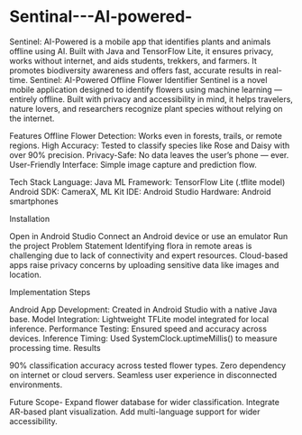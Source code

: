 # Sentinal---AI-powered-
Sentinel: AI-Powered is a mobile app that identifies plants and animals offline using AI. Built with Java and TensorFlow Lite, it ensures privacy, works without internet, and aids students, trekkers, and farmers. It promotes biodiversity awareness and offers fast, accurate results in real-time. Sentinel: AI-Powered Offline Flower Identifier Sentinel is a novel mobile application designed to identify flowers using machine learning — entirely offline. Built with privacy and accessibility in mind, it helps travelers, nature lovers, and researchers recognize plant species without relying on the internet.

Features Offline Flower Detection: Works even in forests, trails, or remote regions. High Accuracy: Tested to classify species like Rose and Daisy with over 90% precision. Privacy-Safe: No data leaves the user’s phone — ever. User-Friendly Interface: Simple image capture and prediction flow.

Tech Stack Language: Java ML Framework: TensorFlow Lite (.tflite model) Android SDK: CameraX, ML Kit IDE: Android Studio Hardware: Android smartphones

Installation

Open in Android Studio
Connect an Android device or use an emulator
Run the project
Problem Statement Identifying flora in remote areas is challenging due to lack of connectivity and expert resources. Cloud-based apps raise privacy concerns by uploading sensitive data like images and location.

Implementation Steps

Android App Development: Created in Android Studio with a native Java base.
Model Integration: Lightweight TFLite model integrated for local inference.
Performance Testing: Ensured speed and accuracy across devices.
Inference Timing: Used SystemClock.uptimeMillis() to measure processing time.
Results

90% classification accuracy across tested flower types. Zero dependency on internet or cloud servers. Seamless user experience in disconnected environments.

Future Scope- Expand flower database for wider classification. Integrate AR-based plant visualization. Add multi-language support for wider accessibility.
